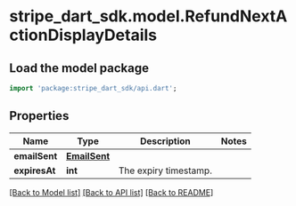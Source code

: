 # stripe_dart_sdk.model.RefundNextActionDisplayDetails

## Load the model package
```dart
import 'package:stripe_dart_sdk/api.dart';
```

## Properties
Name | Type | Description | Notes
------------ | ------------- | ------------- | -------------
**emailSent** | [**EmailSent**](EmailSent.md) |  | 
**expiresAt** | **int** | The expiry timestamp. | 

[[Back to Model list]](../README.md#documentation-for-models) [[Back to API list]](../README.md#documentation-for-api-endpoints) [[Back to README]](../README.md)



